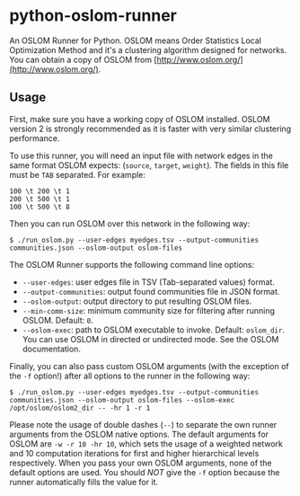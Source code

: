 python-oslom-runner
===================

An OSLOM Runner for Python. OSLOM means Order Statistics Local Optimization Method and it's a clustering algorithm designed for networks. You can obtain a copy of OSLOM from [http://www.oslom.org/](http://www.oslom.org/).

Usage
-----

First, make sure you have a working copy of OSLOM installed. OSLOM version 2 is strongly recommended as it is faster with very similar clustering performance.

To use this runner, you will need an input file with network edges in the same format OSLOM expects: (```source```, ```target```, ```weight```). The fields in this file must be ```TAB``` separated. For example:

```
100 \t 200 \t 1
200 \t 500 \t 1
100 \t 500 \t 8
```

Then you can run OSLOM over this network in the following way:

```
$ ./run_oslom.py --user-edges myedges.tsv --output-communities communities.json --oslom-output oslom-files
```

The OSLOM Runner supports the following command line options:

* ```--user-edges```: user edges file in TSV (Tab-separated values) format.
* ```--output-communities```: output found communities file in JSON format.
* ```--oslom-output```: output directory to put resulting OSLOM files.
* ```--min-comm-size```: minimum community size for filtering after running OSLOM. Default: ```0```.
* ```--oslom-exec```: path to OSLOM executable to invoke. Default: ```oslom_dir```. You can use OSLOM in directed or undirected mode. See the OSLOM documentation.

Finally, you can also pass custom OSLOM arguments (with the exception of the ```-f``` option!) after all options to the runner in the following way:

```
$ ./run_oslom.py --user-edges myedges.tsv --output-communities communities.json --oslom-output oslom-files --oslom-exec /opt/oslom/oslom2_dir -- -hr 1 -r 1
```

Please note the usage of double dashes (```--```) to separate the own runner arguments from the OSLOM native options. The default arguments for OSLOM are ```-w -r 10 -hr 10```, which sets the usage of a weighted network and 10 computation iterations for first and higher hierarchical levels respectively. When you pass your own OSLOM arguments, none of the default options are used. You should *NOT* give the ```-f``` option because the runner automatically fills the value for it.
